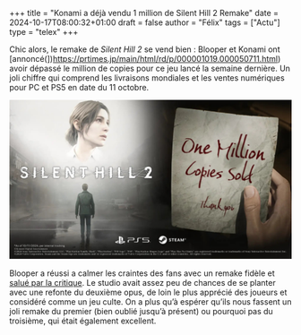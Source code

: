+++
title = "Konami a déjà vendu 1 million de Silent Hill 2 Remake"
date = 2024-10-17T08:00:32+01:00
draft = false
author = "Félix"
tags = ["Actu"]
type = "telex"
+++

Chic alors, le remake de *Silent Hill 2* se vend bien : Blooper et Konami ont [annoncé(])https://prtimes.jp/main/html/rd/p/000001019.000050711.html) avoir dépassé le million de copies pour ce jeu lancé la semaine dernière. Un joli chiffre qui comprend les livraisons mondiales et les ventes numériques pour PC et PS5 en date du 11 octobre.

![Promo SH2](silenthill.jpeg "")

Blooper a réussi a calmer les craintes des fans avec un remake fidèle et [salué par la critique](https://nostickreloaded.substack.com/i/150107234/du-brouillard-en-hd). Le studio avait assez peu de chances de se planter avec une refonte du deuxième opus, de loin le plus apprécié des joueurs et considéré comme un jeu culte. On a plus qu’à espérer qu’ils nous fassent un joli remake du premier (bien oublié jusqu’à présent) ou pourquoi pas du troisième, qui était également excellent.

